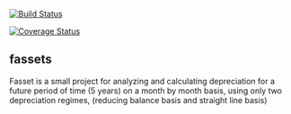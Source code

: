 [![Build Status](https://travis-ci.org/mali-fasaha/fassets.svg?branch=master)](https://travis-ci.org/mali-fasaha/fassets)

[![Coverage Status](https://coveralls.io/repos/github/ghacupha/fassets/badge.svg?branch=master)](https://coveralls.io/github/ghacupha/fassets?branch=master)

## fassets
Fasset is a small project for analyzing and calculating depreciation for a future period of time (5 years) on a month by month basis, using
only two depreciation regimes, (reducing balance basis and straight line basis)
